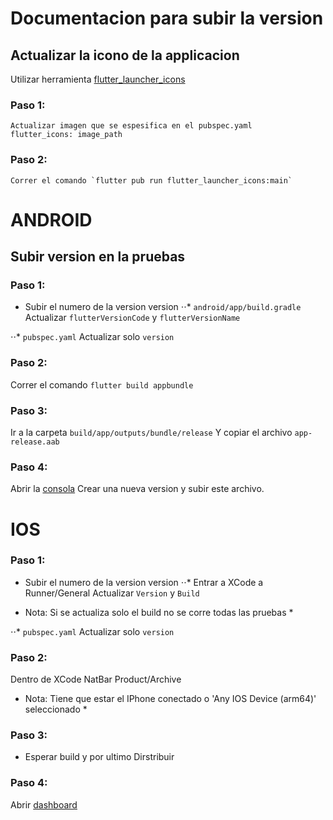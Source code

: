  # Documentacion para subir la version


## Actualizar la icono de la applicacion
 Utilizar herramienta  [flutter_launcher_icons](https://pub.dev/packages/flutter_launcher_icons)

### Paso 1:
    Actualizar imagen que se espesifica en el pubspec.yaml 
    flutter_icons: image_path

### Paso 2:
    Correr el comando `flutter pub run flutter_launcher_icons:main`

# ANDROID

## Subir version en la pruebas

### Paso 1:
- Subir el numero de la version version
⋅⋅* `android/app/build.gradle`
Actualizar `flutterVersionCode` y `flutterVersionName`

⋅⋅* `pubspec.yaml`
Actualizar solo `version`

### Paso 2:
Correr el comando `flutter build appbundle`

### Paso 3:
Ir a la carpeta `build/app/outputs/bundle/release`
Y copiar el archivo `app-release.aab`

### Paso 4:
Abrir la [consola](https://play.google.com/console/) 
Crear una nueva version y subir este archivo.

# IOS 

### Paso 1:
- Subir el numero de la version version
⋅⋅*  Entrar a XCode a Runner/General
Actualizar `Version` y `Build`

* Nota: Si se actualiza solo el build no se corre todas las pruebas *

⋅⋅* `pubspec.yaml`
Actualizar solo `version`

### Paso 2:
Dentro de XCode NatBar Product/Archive
* Nota: Tiene que estar el IPhone conectado o 'Any IOS Device (arm64)' seleccionado *
### Paso 3:
- Esperar build y por ultimo Dirstribuir

### Paso 4:
Abrir [dashboard](https://appstoreconnect.apple.com/login)
